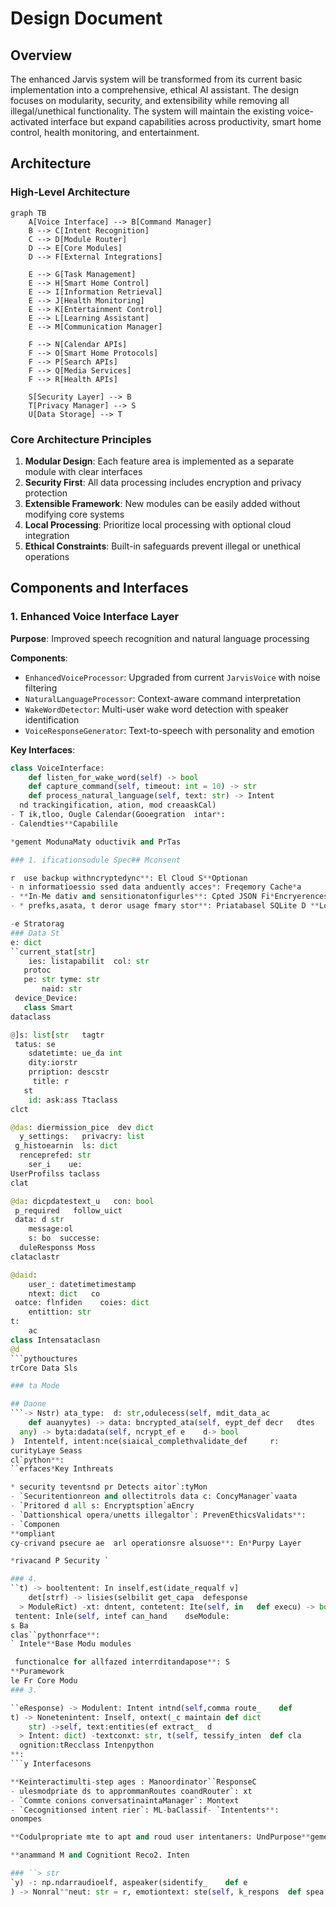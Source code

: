 # Design Document

## Overview

The enhanced Jarvis system will be transformed from its current basic implementation into a comprehensive, ethical AI assistant. The design focuses on modularity, security, and extensibility while removing all illegal/unethical functionality. The system will maintain the existing voice-activated interface but expand capabilities across productivity, smart home control, health monitoring, and entertainment.

## Architecture

### High-Level Architecture

```mermaid
graph TB
    A[Voice Interface] --> B[Command Manager]
    B --> C[Intent Recognition]
    C --> D[Module Router]
    D --> E[Core Modules]
    D --> F[External Integrations]
    
    E --> G[Task Management]
    E --> H[Smart Home Control]
    E --> I[Information Retrieval]
    E --> J[Health Monitoring]
    E --> K[Entertainment Control]
    E --> L[Learning Assistant]
    E --> M[Communication Manager]
    
    F --> N[Calendar APIs]
    F --> O[Smart Home Protocols]
    F --> P[Search APIs]
    F --> Q[Media Services]
    F --> R[Health APIs]
    
    S[Security Layer] --> B
    T[Privacy Manager] --> S
    U[Data Storage] --> T
```

### Core Architecture Principles

1. **Modular Design**: Each feature area is implemented as a separate module with clear interfaces
2. **Security First**: All data processing includes encryption and privacy protection
3. **Extensible Framework**: New modules can be easily added without modifying core systems
4. **Local Processing**: Prioritize local processing with optional cloud integration
5. **Ethical Constraints**: Built-in safeguards prevent illegal or unethical operations

## Components and Interfaces

### 1. Enhanced Voice Interface Layer

**Purpose**: Improved speech recognition and natural language processing

**Components**:
- `EnhancedVoiceProcessor`: Upgraded from current `JarvisVoice` with noise filtering
- `NaturalLanguageProcessor`: Context-aware command interpretation
- `WakeWordDetector`: Multi-user wake word detection with speaker identification
- `VoiceResponseGenerator`: Text-to-speech with personality and emotion

**Key Interfaces**:
```python
class VoiceInterface:
    def listen_for_wake_word(self) -> bool
    def capture_command(self, timeout: int = 10) -> str
    def process_natural_language(self, text: str) -> Intent
  nd trackingification, ation, mod creaaskCal)
- T ik,tloo, Ougle Calendar(Gooegration  intar*:
- Calendties**Capabilile

*gement ModunaMaty oductivik and PrTas

### 1. ificationsodule Spec## Mconsent

r  use backup withncryptedync**: El Cloud S**Optionan
- n informatioessio ssed data anduently acces*: Freqemory Cache*a
- **In-Me dativ and sensitionatonfigurles**: Cpted JSON Fi*Encryerences
- * prefks,asata, t deror usage fmary stor**: Priatabasel SQLite D **Locaegy

-e Stratorag
### Data St`
e: dict
``current_stat[str]
    ies: listapabilit  col: str
   protoc
   pe: str tyme: str
       naid: str
 device_Device:
   class Smart
dataclass

@]s: list[str   tagtr
 tatus: se
    sdatetimte: ue_da int
    dity:iorstr
    prription: descstr
     title: r
   st
    id: ask:ass Ttaclass
clct

@das: diermission_pice  dev dict
  y_settings:   privacry: list
 g_histoearnin  ls: dict
  renceprefed: str
    ser_i    ue:
UserProfilss taclass
clat

@da: dicpdatestext_u   con: bool
 p_required   follow_uict
 data: d str
    message:ol
    s: bo  successe:
  duleResponss Moss
clataclastr

@daid: 
    user_: datetimetimestamp
    ntext: dict   co
 oatce: flnfiden    coies: dict
    entittion: str
t:
    ac
class Intensataclasn
@d
```pythouctures
trCore Data Sls

### ta Mode

## Daone
```-> Nstr) ata_type:  d: str,odulecess(self, mdit_data_ac
    def auanyytes) -> data: bncrypted_ata(self, eypt_def decr   dtes
  any) -> byta:dadata(self, ncrypt_ef e    d-> bool
)  Intentelf, intent:nce(siaical_complethvalidate_def     r:
curityLaye Seass
cl`python**:
``erfaces*Key Inthreats

* security teventsnd pr Detects aitor`:tyMon
- `Securitentionreon and ollectitrols data c: ConcyManager`vaata
- `Pritored d all s: Encryptsption`aEncry
- `Dattionshical opera/unetts illegaltor`: PrevenEthicsValidats**:
- `Componen
**ompliant
cy-crivand psecure ae  arl operationsre alsuose**: En*Purpy Layer

*rivacand P Security `

### 4.
``t) -> booltentent: In inself,est(idate_requalf v]
    det[strf) -> lisies(selbilit get_capa  defesponse
  > ModuleRict) -xt: dntent, contetent: Ite(self, in   def execu) -> bool
 tentent: Inle(self, intef can_hand    dseModule:
s Ba
clas``pythonrface**:
` Intele**Base Modu modules

 functionalce for allfazed interrditandapose**: S
**Puramework
le Fr Core Modu
### 3.`

``eResponse) -> Modulent: Intent intnd(self,comma route_    def
t) -> Nonetenintent: Inself, ontext(_c maintain def dict
    str) ->self, text:entities(ef extract_  d
  > Intent: dict) -textconxt: str, t(self, tessify_inten  def cla
  ognition:tRecclass Intenpython
**:
```y Interfacesons

**Keinteractimulti-step ages : Manoordinator``ResponseC
- ulesmodpriate ds to apprommanRoutes coandRouter`: xt
- `Commte conions conversatinaintaManager`: Montext
- `Cecognitionsed intent rier`: ML-baClassif- `Intentents**:
onompes

**Codulpropriate mte to apt and roud user intentaners: UndPurpose**gement

**anammand M and Cognitiont Reco2. Inten

### ``> str
`y) -: np.ndarraudioelf, aspeaker(sidentify_    def e
) -> Nonral""neut: str = r, emotiontext: ste(self, k_respons  def spea